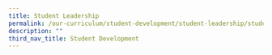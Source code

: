 ```yaml
---
title: Student Leadership
permalink: /our-curriculum/student-development/student-leadership/student-council
description: ""
third_nav_title: Student Development
---
```

